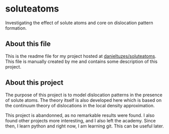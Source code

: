 # soluteatoms

Investigating the effect of solute atoms and core on dislocation pattern formation.

## About this file

This is the readme file for my project hosted at [danieltuzes/soluteatoms](https://github.com/danieltuzes/soluteatoms). This file is manually created by me and contains some description of this project.

## About this project

The purpose of this project is to model dislocation patterns in the presence of solute atoms. The theory itself is also developed here which is based on the continuum theory of dislocations in the local density approximation.

This project is abandonned, as no remarkable results were found. I also found other projects more interesting, and I also left the academy. Since then, I learn python and right now, I am learning git. This can be useful later.